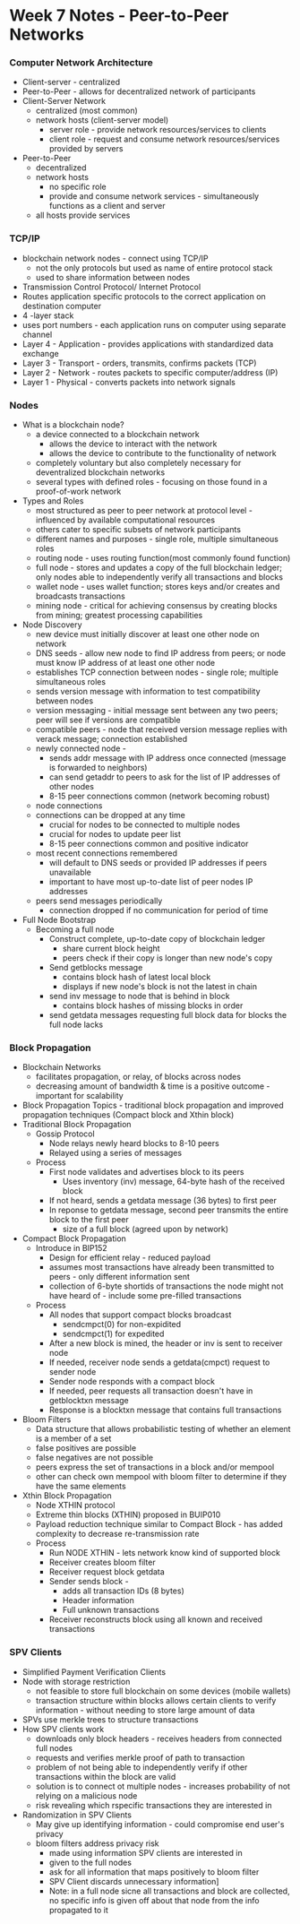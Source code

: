 # Week 7 Notes - Peer-to-Peer Networks

### Computer Network Architecture
* Client-server - centralized
* Peer-to-Peer - allows for decentralized network of participants
* Client-Server Network
   * centralized (most common)
   * network hosts (client-server model)
     * server role - provide network resources/services to clients
     * client role - request and consume network resources/services provided by servers
* Peer-to-Peer
   * decentralized
   * network hosts
     * no specific role
     * provide and consume network services - simultaneously functions as a client and server
   * all hosts provide services

### TCP/IP
* blockchain network nodes - connect using TCP/IP 
   * not the only protocols but used as name of entire protocol stack
   * used to share information between nodes
* Transmission Control Protocol/ Internet Protocol
* Routes application specific protocols to the correct application on destination computer
* 4 -layer stack
* uses port numbers - each application runs on computer using separate channel
* Layer 4 - Application - provides applications with standardized data exchange
* Layer 3 - Transport - orders, transmits, confirms packets (TCP)
* Layer 2 - Network - routes packets to specific computer/address (IP)
* Layer 1 - Physical - converts packets into network signals

### Nodes
* What is a blockchain node?
   * a device connected to a blockchain network
     * allows the device to interact with the network
     * allows the device to contribute to the functionality of network 
   * completely voluntary but also completely necessary for deventralized blockchain networks
   * several types with defined roles - focusing on those found in a proof-of-work network
* Types and Roles
   * most structured as peer to peer network at protocol level - influenced by available computational resources
   * others cater to specific subsets of network participants
   * different names and purposes - single role, multiple simultaneous roles
   * routing node - uses routing function(most commonly found function)
   * full node - stores and updates a copy of the full blockchain ledger; only nodes able to independently verify all transactions and blocks
   * wallet node - uses wallet function; stores keys and/or creates and broadcasts transactions
   * mining node - critical for achieving consensus by creating blocks from mining; greatest processing capabilities
* Node Discovery
   * new device must initially discover at least one other node on network
   * DNS seeds - allow new node to find IP address from peers; or node must know IP address of at least one other node
   * establishes TCP connection between nodes - single role; multiple simultaneous roles
   * sends version message with information to test compatibility between nodes
   * version messaging - initial message sent between any two peers; peer will see if versions are compatible
   * compatible peers - node that received version message replies with verack message; connection established
   * newly connected node - 
     * sends addr message with IP address once connected (message is forwarded to neighbors)
     * can send getaddr to peers to ask for the list of IP addresses of other nodes
     * 8-15 peer connections common (network becoming robust)
   * node connections
   * connections can be dropped at any time
     * crucial for nodes to be connected to multiple nodes
     * crucial for nodes to update peer list
     * 8-15 peer connections common and positive indicator
   * most recent connections remembered
     * will default to DNS seeds or provided IP addresses if peers unavailable
     * important to have most up-to-date list of peer nodes IP addresses   
   * peers send messages periodically
     * connection dropped if no communication for period of time 
* Full Node Bootstrap
  * Becoming a full node
    * Construct complete, up-to-date copy of blockchain ledger
      * share current block height
      * peers check if their copy is longer than new node's copy
    * Send getblocks message
      * contains block hash of latest local block
      * displays if new node's block is not the latest in chain
    * send inv message to node that is behind in block
      * contains block hashes of missing blocks in order
    * send getdata messages requesting full block data for blocks the full node lacks     

### Block Propagation
* Blockchain Networks
	* facilitates propagation, or relay, of blocks across nodes
	* decreasing amount of bandwidth & time is a positive outcome - important for scalability
* Block Propagation Topics - traditional block propagation and improved propagation techniques (Compact block and Xthin block)
* Traditional Block Propagation
	* Gossip Protocol
		* Node relays newly heard blocks to 8-10 peers
		* Relayed using a series of messages
	* Process
		* First node validates and advertises block to its peers
			* Uses inventory (inv) message, 64-byte hash of the received block
		* If not heard, sends a getdata message (36 bytes) to first peer
		* In reponse to getdata message, second peer transmits the entire block to the first peer
			* size of a full block (agreed upon by network)
* Compact Block Propagation
	* Introduce in BIP152
		* Design for efficient relay - reduced payload
		* assumes most transactions have already been transmitted to peers - only different information sent
		* collection of 6-byte shortids of transactions the node might not have heard of - include some pre-filled transactions
	* Process
		* All nodes that support compact blocks broadcast
			* sendcmpct(0) for non-expidited
			* sendcmpct(1) for expedited
		* After a new block is mined, the header or inv is sent to receiver node
		* If needed, receiver node sends a getdata(cmpct) request to sender node
		* Sender node responds with a compact block
		* If needed, peer requests all transaction doesn't have in getblocktxn message
		* Response is a blocktxn message that contains full transactions  
* Bloom Filters
	* Data structure that allows probabilistic testing of whether an element is a member of a set
	* false positives are possible
	* false negatives are not possible
	*  peers express the set of transactions in a block and/or mempool
	*  other can check own mempool with bloom filter to determine if they have the same elements
* Xthin Block Propagation
	* Node XTHIN protocol
	* Extreme thin blocks (XTHIN) proposed in BUIP010
	* Payload reduction technique similar to Compact Block - has added complexity to decrease re-transmission rate
	* Process
		* Run NODE XTHIN - lets network know kind of supported block
		* Receiver creates bloom filter
		* Receiver request block getdata
		* Sender sends block - 
			* adds all transaction IDs (8 bytes)
			* Header information
			* Full unknown transactions
		* Receiver reconstructs block using all known and received transactions  

### SPV Clients
* Simplified Payment Verification Clients
* Node with storage restriction
	* not feasible to store full blockchain on some devices (mobile wallets)
	* transaction structure within blocks allows certain clients to verify information - without needing to store large amount of data
* SPVs use merkle trees to structure transactions 
* How SPV clients work
	* downloads only block headers - receives headers from connected full nodes
	* requests and verifies merkle proof of path to transaction
	* problem of not being able to independently verify if other transactions within the block are valid
	* solution is to connect ot multiple nodes - increases probability of not relying on a malicious node
	* risk revealing which rspecific transactions they are interested in
* Randomization in SPV Clients
	* May give up identifying information - could compromise end user's privacy
	* bloom filters address privacy risk 
		* made using information SPV clients are interested in
		* given to the full nodes
		* ask for all information that maps positively to bloom filter
		* SPV Client discards unnecessary information]
		* Note: in a full node sicne all transactions and block are collected, no specific info is given off about that node from the info propagated to it

